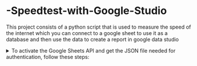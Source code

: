 # -Speedtest-with-Google-Studio
This project consists of a python script that is used to measure the speed of the internet which you can connect to a google sheet to use it as a database and then use the data to create a report in google data studio


<details>
<summary> To activate the Google Sheets API and get the JSON file needed for authentication, follow these steps:</summary>


1) Enter the Google Cloud Console.
    Create a new project if you don't have one already created.  
    ![Ejemplo de imagen](/images/1.jpg)
    
2) In the left side navigation panel, select "APIs and services" and then "Library".
    
   ![Ejemplo de imagen](/images/2.jpg)
    
<details>
<summary> 3) Search for "Google Sheets API" and activate it.</summary>
    
   ![Ejemplo de imagen](/images/3.jpg)
    
</details>

<details>
<summary> 4) In the left side navigation pane, select "APIs and services" and then "Credentials".</summary>

   ![Ejemplo de imagen](/images/4.jpg)
   ![Ejemplo de imagen](/images/5.jpg)

</details>

 <details>
<summary> 5)  Click the "Create Credentials" button and select "Service Account." </summary>


   ![Ejemplo de imagen](/images/6.jpg)
   ![Ejemplo de imagen](/images/7.jpg)

</details>
  
    
<details>
<summary> 6) Enter a name for the service account and select the "Editor" role.
In the "Keys" section, click the "Create Key" button and select "JSON File".</summary>

   ![Ejemplo de imagen](/images/7.jpg)
   ![Ejemplo de imagen](/images/8.jpg)

         
A JSON file containing the credentials needed to access the Google Sheets API will be downloaded. Store it in a safe place.
Remember to take security precautions when handling this JSON file, as it contains sensitive information from your Google account.
</details>    
</details>


   
     
    
   
    
  
    
     


    
     
    
    
